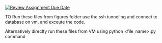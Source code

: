 [![Review Assignment Due Date](https://classroom.github.com/assets/deadline-readme-button-22041afd0340ce965d47ae6ef1cefeee28c7c493a6346c4f15d667ab976d596c.svg)](https://classroom.github.com/a/MolMMnYF)


TO Run these files from figures folder use the ssh tunneling and connect to database on vm, and exceute the code. 


Alternatively direclty run these files from VM using python <file_name>.py command
